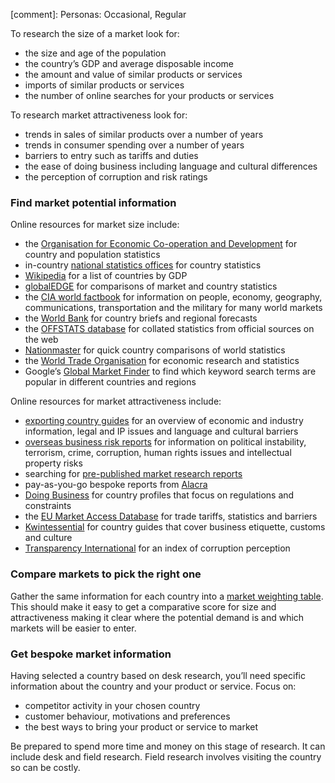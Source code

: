 [comment]: Personas: Occasional, Regular

To research the size of a market look for:

- the size and age of the population
- the country&rsquo;s GDP and average disposable income
- the amount and value of similar products or services
- imports of similar products or services
- the number of online searches for your products or services

To research market attractiveness look for:

- trends in sales of similar products over a number of years
- trends in consumer spending over a number of years
- barriers to entry such as tariffs and duties
- the ease of doing business including language and cultural differences
- the perception of corruption and risk ratings

### Find market potential information

Online resources for market size include:

- the [Organisation for Economic Co-operation and Development](http://www.oecd.org "Organisation for Economic Co-operation and Development") for country and population statistics
- in-country [national statistics offices](https://en.wikipedia.org/wiki/List_of_national_and_international_statistical_services "Wikipedia - List of national and international statistical services") for country statistics
- [Wikipedia](https://en.wikipedia.org/wiki/List_of_countries_by_GDP_(nominal)_per_capita "Wikipedia - List of countries by GDP (nominal) per capita") for a list of countries by GDP
- [globalEDGE](https://globaledge.msu.edu/ "globalEDGE  ") for comparisons of market and country statistics
- the [CIA world factbook](https://www.cia.gov/library/publications/the-world-factbook/ "CIA world factbook") for information on people, economy, geography, communications, transportation and the military for many world markets
- the [World Bank](http://www.worldbank.org/ "World Bank") for country briefs and regional forecasts
- the [OFFSTATS database](http://www.offstats.auckland.ac.nz/ "OFFSTATS database") for collated statistics from official sources on the web
- [Nationmaster](http://www.nationmaster.com/ "Nationmaster") for quick country comparisons of world statistics
- the [World Trade Organisation](https://www.wto.org/ "World Trade Organisation") for economic research and statistics
- Google&rsquo;s [Global Market Finder](https://translate.google.com/globalmarketfinder/g/index.html?locale=en "Global Market Finder") to find which keyword search terms are popular in different countries and regions


Online resources for market attractiveness include:

- [exporting country guides](https://www.gov.uk/government/collections/exporting-country-guides "GOV.UK exporting country guides") for an overview of economic and industry information, legal and IP issues and language and cultural barriers
- [overseas business risk reports](https://www.gov.uk/government/collections/overseas-business-risk "GOV.UK Overseas Business Risk") for information on political instability, terrorism, crime, corruption, human rights issues and intellectual property risks
- searching for [pre-published market research reports](https://www.marketresearch.com/ "market research reports and industry analysis")
- pay-as-you-go bespoke reports from [Alacra](https://www.alacra.com/business-research-solutions/ "Alacra")
- [Doing Business](http://www.doingbusiness.org/ "Doing Business") for country profiles that focus on regulations and constraints
- the [EU Market Access Database](http://madb.europa.eu/madb/indexPubli.htm "EU Market Access Database") for trade tariffs, statistics and barriers
- [Kwintessential](http://www.kwintessential.co.uk/resources/guides/ "Kwintessential") for country guides that cover business etiquette, customs and culture
- [Transparency International](http://www.transparency.org/ "Transparency International") for an index of corruption perception

### Compare markets to pick the right one

Gather the same information for each country into a [market weighting table](http://www.export.org.uk/page/Market_Selection "market weighting table"). This should make it easy to get a comparative score for size and attractiveness making it clear where the potential demand is and which markets will be easier to enter.

### Get bespoke market information

Having selected a country based on desk research, you&rsquo;ll need specific information about the country and your product or service. Focus on:

- competitor activity in your chosen country
- customer behaviour, motivations and preferences
- the best ways to bring your product or service to market

Be prepared to spend more time and money on this stage of research. It can include desk and field research. Field research involves visiting the country so can be costly.
